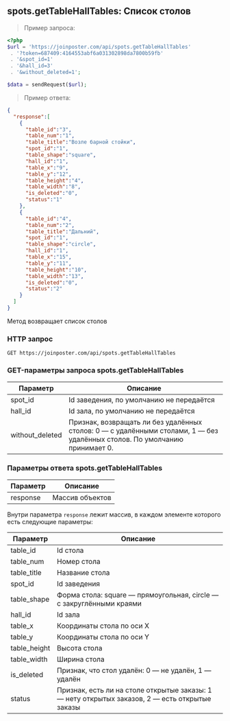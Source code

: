## spots.getTableHallTables: Список столов

> Пример запроса:

```php
<?php
$url = 'https://joinposter.com/api/spots.getTableHallTables'
 . '?token=687409:4164553abf6a031302898da7800b59fb'
 . '&spot_id=1'
 . '&hall_id=3'
 . '&without_deleted=1';

$data = sendRequest($url);
```

> Пример ответа:

```json
{  
  "response":[  
    {  
      "table_id":"3",
      "table_num":"1",
      "table_title":"Возле барной стойки",
      "spot_id":"1",
      "table_shape":"square",
      "hall_id":"1",
      "table_x":"9",
      "table_y":"12",
      "table_height":"4",
      "table_width":"8",
      "is_deleted":"0",
      "status":"1"
    },
    {  
      "table_id":"4",
      "table_num":"2",
      "table_title":"Дальний",
      "spot_id":"1",
      "table_shape":"circle",
      "hall_id":"1",
      "table_x":"15",
      "table_y":"11",
      "table_height":"10",
      "table_width":"13",
      "is_deleted":"0",
      "status":"2"
    }
  ]
}
```

Метод возвращает список столов

### HTTP запрос

`GET https://joinposter.com/api/spots.getTableHallTables`

### GET-параметры запроса spots.getTableHallTables

Параметр | Описание
-------- | --------
spot_id | Id заведения, по умолчанию не передаётся
hall_id | Id зала, по умолчанию не передаётся
without_deleted | Признак, возвращать ли без удалённых столов: 0 — с удалёнными столами, 1 — без удалённых столов. По умолчанию принимает 0.

### Параметры ответа spots.getTableHallTables

Параметр | Описание
-------- | --------
response | Массив объектов

Внутри параметра `response` лежит массив, в каждом элементе которого есть следующие параметры:

Параметр | Описание
-------- | --------
table_id | Id стола
table_num | Номер стола
table_title | Название стола
spot_id | Id заведения
table_shape | Форма стола: square — прямоугольная, circle — с закруглёнными краями
hall_id | Id зала
table_x | Координаты стола по оси X
table_y | Координаты стола по оси Y
table_height | Высота стола 
table_width | Ширина стола
is_deleted | Признак, что стол удалён: 0 — не удалён, 1 — удалён
status | Признак, есть ли на столе открытые заказы: 1 — нету открытых заказов, 2 — есть открытые заказы
